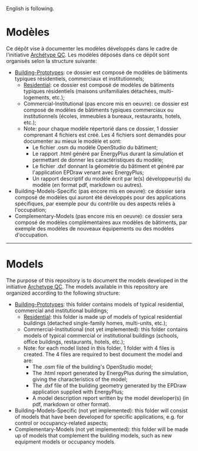 English is following.  
  
# Modèles  
Ce dépôt vise à documenter les modèles développés dans le cadre de l'initiative [Archétype QC](https://github.com/Archetype-QC). Les modèles déposés dans ce dépôt sont organisés selon la structure suivante:  
- [Building-Prototypes](https://github.com/Archetype-QC/models/tree/main/Building-Prototypes): ce dossier est composé de modèles de bâtiments typiques résidentiels, commerciaux et institutionnels;  
  - [Residential](https://github.com/Archetype-QC/models/tree/main/Building-Prototypes/Residential): ce dossier est composé de modèles de bâtiments typiques résidentiels (maisons unifamiliales détachées, multi-logements, etc.);  
  - Commercial-Institutional (pas encore mis en oeuvre): ce dossier est composé de modèles de bâtiments typiques commerciaux ou institutionnels (écoles, immeubles à bureaux, restaurants, hotels, etc.);  
  - Note: pour chaque modèle répertorié dans ce dossier, 1 dossier comprenant 4 fichiers est créé. Les 4 fichiers sont demandés pour documenter au mieux le modèle et sont:  
    - Le fichier .osm du modèle OpenStudio du bâtiment;  
    - Le rapport .html généré par EnergyPlus durant la simulation et permettant de donner les caractéristiques du modèle;  
    - Le fichier .dxf donnant la géométrie du bâtiment et généré par l'application EPDraw venant avec EnergyPlus;  
    - Un rapport descriptif du modèle écrit par le(s) développeur(s) du modèle (en format pdf, markdown ou autres).   
- Building-Models-Specific (pas encore mis en oeuvre): ce dossier sera composé de modèles qui auront été développés pour des applications spécifiques, par exemple pour du contrôle ou des aspects reliés à l'occupation;  
- Complementary-Models (pas encore mis en oeuvre): ce dossier sera composé de modèles complémentaires aux modèles de bâtiments, par exemple des modèles de nouveaux équipements ou des modèles d'occupation.     
  
--------------------------------------------------------------------------------
# Models
The purpose of this repository is to document the models developed in the initiative [Archetype QC](https://github.com/Archetype-QC). The models available in this repository are organized according to the following structure:  
- [Building-Prototypes](https://github.com/Archetype-QC/models/tree/main/Building-Prototypes): this folder contains models of typical residential, commercial and institutional buildings;  
  - [Residential](https://github.com/Archetype-QC/models/tree/main/Building-Prototypes/Residential): this folder is made up of models of typical residential buildings (detached single-family homes, multi-units, etc.);  
  - Commercial-Institutional (not yet implemented): this folder contains models of typical commercial or institutional buildings (schools, office buildings, restaurants, hotels, etc.);  
  - Note: for each model listed in this folder, 1 folder with 4 files is created. The 4 files are required to best document the model and are:  
    - The .osm file of the building's OpenStudio model;  
    - The .html report generated by EnergyPlus during the simulation, giving the characteristics of the model;  
    - The .dxf file of the building geometry generated by the EPDraw application supplied with EnergyPlus;  
    - A model description report written by the model developer(s) (in pdf, markdown or other format).   
- Building-Models-Specific (not yet implemented): this folder will consist of models that have been developed for specific applications, e.g. for control or occupancy-related aspects;  
- Complementary-Models (not yet implemented): this folder will be made up of models that complement the building models, such as new equipment models or occupancy models.